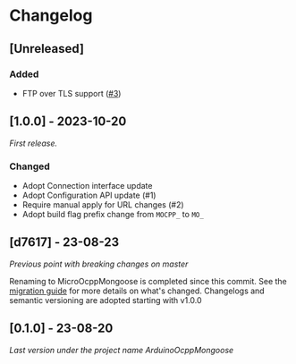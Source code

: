 # Changelog

## [Unreleased]

### Added

- FTP over TLS support ([#3](https://github.com/matth-x/MicroOcppMongoose/pull/3))

## [1.0.0] - 2023-10-20

_First release._

### Changed

- Adopt Connection interface update
- Adopt Configuration API update (#1)
- Require manual apply for URL changes (#2)
- Adopt build flag prefix change from `MOCPP_` to `MO_`

## [d7617] - 23-08-23

_Previous point with breaking changes on master_

Renaming to MicroOcppMongoose is completed since this commit. See the [migration guide](https://matth-x.github.io/MicroOcpp/migration/) for more details on what's changed. Changelogs and semantic versioning are adopted starting with v1.0.0

## [0.1.0] - 23-08-20

_Last version under the project name ArduinoOcppMongoose_
